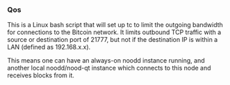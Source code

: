 ### Qos ###

This is a Linux bash script that will set up tc to limit the outgoing bandwidth for connections to the Bitcoin network. It limits outbound TCP traffic with a source or destination port of 21777, but not if the destination IP is within a LAN (defined as 192.168.x.x).

This means one can have an always-on noodd instance running, and another local noodd/nood-qt instance which connects to this node and receives blocks from it.